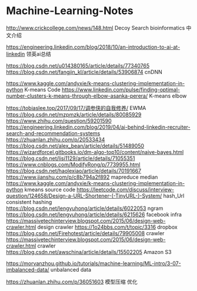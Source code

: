 # Machine-Learning-Notes

http://www.crickcollege.com/news/148.html     Decoy Search bioinformatics 中文介绍

https://engineering.linkedin.com/blog/2018/10/an-introduction-to-ai-at-linkedin 领英ai总结

https://blog.csdn.net/u014380165/article/details/77340765 
https://blog.csdn.net/fangjin_kl/article/details/53906874        cnDNN

https://www.kaggle.com/andyxie/k-means-clustering-implementation-in-python K-means Code
https://www.linkedin.com/pulse/finding-optimal-number-clusters-k-means-through-elbow-asanka-perera/ K-means elbow

https://tobiaslee.top/2017/09/17/调参侠的自我修养/
EWMA  https://blog.csdn.net/mzpmzk/article/details/80085929
https://www.zhihu.com/question/59201590  
https://engineering.linkedin.com/blog/2019/04/ai-behind-linkedin-recruiter-search-and-recommendation-systems
https://zhuanlan.zhihu.com/p/20533434
https://blog.csdn.net/alex_bean/article/details/51489050
https://wizardforcel.gitbooks.io/dm-algo-top10/content/naive-bayes.html
https://blog.csdn.net/lisi1129/article/details/71055351
https://www.cnblogs.com/ModifyRong/p/7739955.html
https://blog.csdn.net/haolexiao/article/details/70191667
https://www.jianshu.com/p/c8b794a2f892  mapreduce median
https://www.kaggle.com/andyxie/k-means-clustering-implementation-in-python kmeans source code
https://leetcode.com/discuss/interview-question/124658/Design-a-URL-Shortener-(-TinyURL-)-System/
hash_Url consistent hashing
https://blog.csdn.net/lengyuhong/article/details/6022053 ngram
https://blog.csdn.net/lengyuhong/article/details/6215626 facebook infra
https://massivetechinterview.blogspot.com/2015/06/design-web-crawler.html design crawler
https://1o24bbs.com/t/topic/3316 dropbox
https://blog.csdn.net/Firehotest/article/details/79905008 crawler
https://massivetechinterview.blogspot.com/2015/06/design-web-crawler.html crawler
https://blog.csdn.net/awschina/article/details/15502205 Amazon S3

https://morvanzhou.github.io/tutorials/machine-learning/ML-intro/3-07-imbalanced-data/  unbalanced data

https://zhuanlan.zhihu.com/p/36051603 模型压缩 优化
